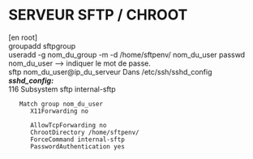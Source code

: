   #  SERVEUR SFTP / CHROOT  
  [en root]  
  groupadd sftpgroup  
  useradd -g nom_du_group -m -d /home/sftpenv/ nom_du_user
  passwd nom_du_user --> indiquer le mot de passe.  
  sftp nom_du_user@ip_du_serveur
  Dans /etc/ssh/sshd_config  
  ___sshd_config:___  
  116 Subsystem sftp  internal-sftp  
  
       Match group nom_du_user
          X11Forwarding no  
          
          AllowTcpForwarding no  
          ChrootDirectory /home/sftpenv/  
          ForceCommand internal-sftp  
          PasswordAuthentication yes
          
  
  
